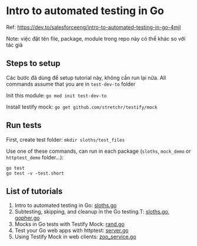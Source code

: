 # Intro to automated testing in Go

Ref: https://dev.to/salesforceeng/intro-to-automated-testing-in-go-4mjl

Note: việc đặt tên file, package, module trong repo này có thể khác so với tác giả

## Steps to setup

Các bước đã dùng để setup tutorial này, không cần run lại nữa. All commands assume that you are in `test-dev-to` folder

Init this module: `go mod init test-dev-to`

Install testify mock: `go get github.com/stretchr/testify/mock`

## Run tests

First, create test folder: `mkdir sloths/test_files`

Use one of these commands, can run in each package (`sloths`, `mock_demo` or `httptest_demo` folder...):

```
go test
go test -v -test.short
```

## List of tutorials

1. Intro to automated testing in Go: [sloths.go](./sloths/sloths.go)
2. Subtesting, skipping, and cleanup in the Go testing.T: [sloths.go](./sloths/sloths.go), [gopher.go](./sloths/gopher.go)
3. Mocks in Go tests with Testify Mock: [rand.go](./mock_demo/rand.go)
4. Test your Go web apps with httptest: [server.go](./httptest_demo/server.go)
5. Using Testify Mock in web clients: [zoo_service.go](./mock_web_demo/zoo_service.go)

